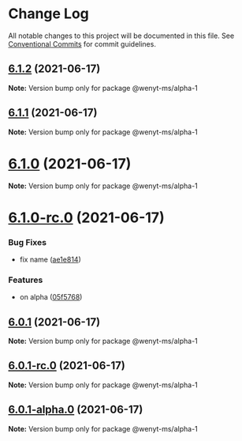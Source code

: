 # Change Log

All notable changes to this project will be documented in this file.
See [Conventional Commits](https://conventionalcommits.org) for commit guidelines.

## [6.1.2](https://github.com/wenytang-ms-123/TestAction/compare/@wenyt-ms/alpha-1@6.1.1...@wenyt-ms/alpha-1@6.1.2) (2021-06-17)

**Note:** Version bump only for package @wenyt-ms/alpha-1





## [6.1.1](https://github.com/wenytang-ms-123/TestAction/compare/@wenyt-ms/alpha-1@6.1.0...@wenyt-ms/alpha-1@6.1.1) (2021-06-17)

**Note:** Version bump only for package @wenyt-ms/alpha-1





# [6.1.0](https://github.com/wenytang-ms-123/TestAction/compare/@wenyt-ms/alpha-1@6.1.0-rc.0...@wenyt-ms/alpha-1@6.1.0) (2021-06-17)

**Note:** Version bump only for package @wenyt-ms/alpha-1





# [6.1.0-rc.0](https://github.com/wenytang-ms-123/TestAction/compare/@wenyt-ms/alpha-1@6.0.1...@wenyt-ms/alpha-1@6.1.0-rc.0) (2021-06-17)


### Bug Fixes

* fix name ([ae1e814](https://github.com/wenytang-ms-123/TestAction/commit/ae1e814801d2a568a7e711b71056c857a9daccfa))


### Features

* on alpha ([05f5768](https://github.com/wenytang-ms-123/TestAction/commit/05f57687d0543e484d73ce13f9d09fb9658a8b9d))





## [6.0.1](https://github.com/wenytang-ms-123/TestAction/compare/@wenyt-ms/alpha-1@6.0.1-rc.0...@wenyt-ms/alpha-1@6.0.1) (2021-06-17)

**Note:** Version bump only for package @wenyt-ms/alpha-1





## [6.0.1-rc.0](https://github.com/wenytang-ms-123/TestAction/compare/@wenyt-ms/alpha-1@6.0.1-alpha.0...@wenyt-ms/alpha-1@6.0.1-rc.0) (2021-06-17)

**Note:** Version bump only for package @wenyt-ms/alpha-1





## [6.0.1-alpha.0](https://github.com/wenytang-ms-123/TestAction/compare/@wenyt-ms/alpha-1@5.0.2...@wenyt-ms/alpha-1@6.0.1-alpha.0) (2021-06-17)

**Note:** Version bump only for package @wenyt-ms/alpha-1
